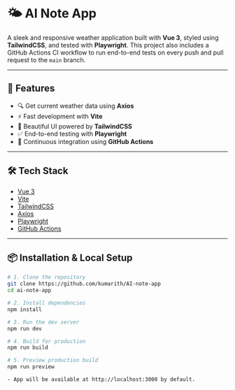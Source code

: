 # 🌤️ AI Note App

A sleek and responsive weather application built with **Vue 3**, styled using **TailwindCSS**, and tested with **Playwright**. This project also includes a GitHub Actions CI workflow to run end-to-end tests on every push and pull request to the `main` branch.

---

## 🚀 Features

- 🔍 Get current weather data using **Axios**
- ⚡ Fast development with **Vite**
- 🎨 Beautiful UI powered by **TailwindCSS**
- ✅ End-to-end testing with **Playwright**
- 🔁 Continuous integration using **GitHub Actions**

---

## 🛠️ Tech Stack

- [Vue 3](https://vuejs.org/)
- [Vite](https://vitejs.dev/)
- [TailwindCSS](https://tailwindcss.com/)
- [Axios](https://axios-http.com/)
- [Playwright](https://playwright.dev/)
- [GitHub Actions](https://github.com/features/actions)

---

## 📦 Installation & Local Setup

```bash
# 1. Clone the repository
git clone https://github.com/kumarith/AI-note-app
cd ai-note-app

# 2. Install dependencies
npm install

# 3. Run the dev server
npm run dev

# 4. Build for production
npm run build

# 5. Preview production build
npm run preview

- App will be available at http://localhost:3000 by default.
